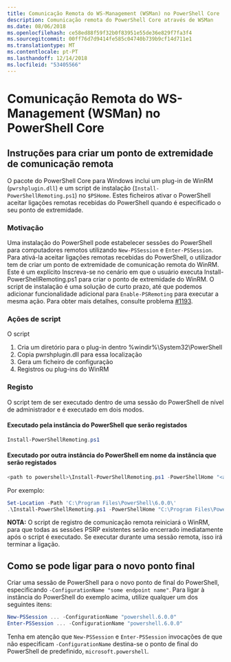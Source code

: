 ```yaml
---
title: Comunicação Remota do WS-Management (WSMan) no PowerShell Core
description: Comunicação remota do PowerShell Core através de WSMan
ms.date: 08/06/2018
ms.openlocfilehash: ce58ed88f59f32b0f83951e55de36e829f7fa3f4
ms.sourcegitcommit: 00ff76d7d9414fe585c04740b739b9cf14d711e1
ms.translationtype: MT
ms.contentlocale: pt-PT
ms.lasthandoff: 12/14/2018
ms.locfileid: "53405566"
---
```

# <a name="ws-management-wsman-remoting-in-powershell-core"></a>Comunicação Remota do WS-Management (WSMan) no PowerShell Core

## <a name="instructions-to-create-a-remoting-endpoint"></a>Instruções para criar um ponto de extremidade de comunicação remota

O pacote do PowerShell Core para Windows inclui um plug-in de WinRM (`pwrshplugin.dll`) e um script de instalação (`Install-PowerShellRemoting.ps1`) no `$PSHome`.
Estes ficheiros ativar o PowerShell aceitar ligações remotas recebidas do PowerShell quando é especificado o seu ponto de extremidade.

### <a name="motivation"></a>Motivação

Uma instalação do PowerShell pode estabelecer sessões do PowerShell para computadores remotos utilizando `New-PSSession` e `Enter-PSSession`.
Para ativá-la aceitar ligações remotas recebidas do PowerShell, o utilizador tem de criar um ponto de extremidade de comunicação remota do WinRM.
Este é um explícito Inscreva-se no cenário em que o usuário executa Install-PowerShellRemoting.ps1 para criar o ponto de extremidade do WinRM.
O script de instalação é uma solução de curto prazo, até que podemos adicionar funcionalidade adicional para `Enable-PSRemoting` para executar a mesma ação.
Para obter mais detalhes, consulte problema [#1193](https://github.com/PowerShell/PowerShell/issues/1193).

### <a name="script-actions"></a>Ações de script

O script

1. Cria um diretório para o plug-in dentro %windir%\System32\PowerShell
1. Copia pwrshplugin.dll para essa localização
1. Gera um ficheiro de configuração
1. Registros ou plug-ins do WinRM

### <a name="registration"></a>Registo

O script tem de ser executado dentro de uma sessão do PowerShell de nível de administrador e é executado em dois modos.

#### <a name="executed-by-the-instance-of-powershell-that-it-will-register"></a>Executado pela instância do PowerShell que serão registados

```powershell
Install-PowerShellRemoting.ps1
```

#### <a name="executed-by-another-instance-of-powershell-on-behalf-of-the-instance-that-it-will-register"></a>Executado por outra instância do PowerShell em nome da instância que serão registados

```powershell
<path to powershell>\Install-PowerShellRemoting.ps1 -PowerShellHome "<absolute path to the instance's $PSHOME>"
```

Por exemplo:

```powershell
Set-Location -Path 'C:\Program Files\PowerShell\6.0.0\'
.\Install-PowerShellRemoting.ps1 -PowerShellHome "C:\Program Files\PowerShell\6.0.0\"
```

**NOTA:** O script de registro de comunicação remota reiniciará o WinRM, para que todas as sessões PSRP existentes serão encerrado imediatamente após o script é executado. Se executar durante uma sessão remota, isso irá terminar a ligação.

## <a name="how-to-connect-to-the-new-endpoint"></a>Como se pode ligar para o novo ponto final

Criar uma sessão de PowerShell para o novo ponto de final do PowerShell, especificando `-ConfigurationName "some endpoint name"`. Para ligar à instância do PowerShell do exemplo acima, utilize qualquer um dos seguintes itens:

```powershell
New-PSSession ... -ConfigurationName "powershell.6.0.0"
Enter-PSSession ... -ConfigurationName "powershell.6.0.0"
```

Tenha em atenção que `New-PSSession` e `Enter-PSSession` invocações de que não especificam `-ConfigurationName` destina-se o ponto de final do PowerShell de predefinido, `microsoft.powershell`.